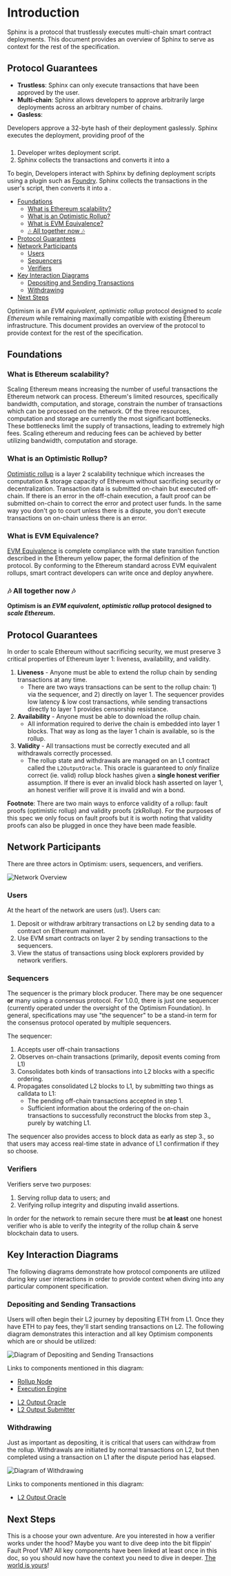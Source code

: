 # Introduction

Sphinx is a protocol that trustlessly executes multi-chain smart contract deployments. This document provides an overview of Sphinx to serve as context for the rest of the specification.

## Protocol Guarantees

* **Trustless**: Sphinx can only execute transactions that have been approved by the user.
* **Multi-chain**: Sphinx allows developers to approve arbitrarily large deployments across an arbitrary number of chains.
* **Gasless**:

Developers approve a 32-byte hash of their deployment gaslessly.
Sphinx executes the deployment, providing proof of the

###

1. Developer writes deployment script.
2. Sphinx collects the transactions and converts it into a

To begin, Developers interact with Sphinx by defining deployment scripts using a plugin such as [Foundry](TODO(spec-end)). Sphinx  collects the transactions in the user's script, then converts it into a .

- [Foundations](#foundations)
  - [What is Ethereum scalability?](#what-is-ethereum-scalability)
  - [What is an Optimistic Rollup?](#what-is-an-optimistic-rollup)
  - [What is EVM Equivalence?](#what-is-evm-equivalence)
  - [🎶 All together now 🎶](#-all-together-now-)
- [Protocol Guarantees](#protocol-guarantees)
- [Network Participants](#network-participants)
  - [Users](#users)
  - [Sequencers](#sequencers)
  - [Verifiers](#verifiers)
- [Key Interaction Diagrams](#key-interaction-diagrams)
  - [Depositing and Sending Transactions](#depositing-and-sending-transactions)
  - [Withdrawing](#withdrawing)
- [Next Steps](#next-steps)

<!-- END doctoc generated TOC please keep comment here to allow auto update -->

Optimism is an _EVM equivalent_, _optimistic rollup_ protocol designed to _scale Ethereum_ while remaining maximally
compatible with existing Ethereum infrastructure. This document provides an overview of the protocol to provide context
for the rest of the specification.

## Foundations

### What is Ethereum scalability?

Scaling Ethereum means increasing the number of useful transactions the Ethereum network can process. Ethereum's
limited resources, specifically bandwidth, computation, and storage, constrain the number of transactions which can be
processed on the network. Of the three resources, computation and storage are currently the most significant
bottlenecks. These bottlenecks limit the supply of transactions, leading to extremely high fees. Scaling ethereum and
reducing fees can be achieved by better utilizing bandwidth, computation and storage.

### What is an Optimistic Rollup?

[Optimistic rollup](https://vitalik.ca/general/2021/01/05/rollup.html) is a layer 2 scalability technique which
increases the computation & storage capacity of Ethereum without sacrificing security or decentralization. Transaction
data is submitted on-chain but executed off-chain. If there is an error in the off-chain execution, a fault proof can
be submitted on-chain to correct the error and protect user funds. In the same way you don't go to court unless there
is a dispute, you don't execute transactions on on-chain unless there is an error.

### What is EVM Equivalence?

[EVM Equivalence](https://medium.com/ethereum-optimism/introducing-evm-equivalence-5c2021deb306) is complete compliance
with the state transition function described in the Ethereum yellow paper, the formal definition of the protocol. By
conforming to the Ethereum standard across EVM equivalent rollups, smart contract developers can write once and deploy
anywhere.

### 🎶 All together now 🎶

**Optimism is an _EVM equivalent_, _optimistic rollup_ protocol designed to _scale Ethereum_.**

## Protocol Guarantees

In order to scale Ethereum without sacrificing security, we must preserve 3 critical properties of Ethereum layer 1:
liveness, availability, and validity.

1. **Liveness** - Anyone must be able to extend the rollup chain by sending transactions at any time.
    - There are two ways transactions can be sent to the rollup chain: 1) via the sequencer, and 2) directly on layer 1.
The sequencer provides low latency & low cost transactions, while sending transactions directly to layer 1 provides
censorship resistance.
1. **Availability** - Anyone must be able to download the rollup chain.
    - All information required to derive the chain is embedded into layer 1 blocks. That way as long as the layer 1
chain is available, so is the rollup.
1. **Validity** - All transactions must be correctly executed and all withdrawals correctly processed.
    - The rollup state and withdrawals are managed on an L1 contract called the `L2OutputOracle`. This oracle is
guaranteed to _only_ finalize correct (ie. valid) rollup block hashes given a **single honest verifier** assumption. If
there is ever an invalid block hash asserted on layer 1, an honest verifier will prove it is invalid and win a bond.

**Footnote**: There are two main ways to enforce validity of a rollup: fault proofs (optimistic rollup) and validity
proofs (zkRollup). For the purposes of this spec we only focus on fault proofs but it is worth noting that validity
proofs can also be plugged in once they have been made feasible.

## Network Participants

There are three actors in Optimism: users, sequencers, and verifiers.

![Network Overview](./assets/network-participants-overview.svg)

### Users

At the heart of the network are users (us!). Users can:

1. Deposit or withdraw arbitrary transactions on L2 by sending data to a contract on Ethereum mainnet.
2. Use EVM smart contracts on layer 2 by sending transactions to the sequencers.
3. View the status of transactions using block explorers provided by network verifiers.

### Sequencers

The sequencer is the primary block producer.
There may be one sequencer **or** many using a consensus protocol.
For 1.0.0, there is just one sequencer (currently operated under the oversight of the Optimism Foundation).
In general, specifications may use "the sequencer" to be a stand-in term
for the consensus protocol operated by multiple sequencers.

The sequencer:

1. Accepts user off-chain transactions
2. Observes on-chain transactions (primarily, deposit events coming from L1)
3. Consolidates both kinds of transactions into L2 blocks with a specific ordering.
4. Propagates consolidated L2 blocks to L1, by submitting two things as calldata to L1:
    - The pending off-chain transactions accepted in step 1.
    - Sufficient information about the ordering of the on-chain transactions to successfully reconstruct the blocks
from step 3., purely by watching L1.

The sequencer also provides access to block data as early as step 3., so that users may access real-time state in
advance of L1 confirmation if they so choose.

### Verifiers

Verifiers serve two purposes:

1. Serving rollup data to users; and
2. Verifying rollup integrity and disputing invalid assertions.

In order for the network to remain secure there must be **at least** one honest verifier who is able to verify the
integrity of the rollup chain & serve blockchain data to users.

## Key Interaction Diagrams

The following diagrams demonstrate how protocol components are utilized during key user interactions in order to
provide context when diving into any particular component specification.

### Depositing and Sending Transactions

Users will often begin their L2 journey by depositing ETH from L1.
Once they have ETH to pay fees, they'll start sending transactions on L2.
The following diagram demonstrates this interaction and all key Optimism components which are or should be utilized:

![Diagram of Depositing and Sending Transactions](./assets/sequencer-handling-deposits-and-transactions.svg)

Links to components mentioned in this diagram:

<!-- - Batch Inbox (WIP) -->
- [Rollup Node](./rollup-node.md)
- [Execution Engine](./exec-engine.md)
<!-- - Sequencer Batch Submitter (WIP) -->
- [L2 Output Oracle](./proposals.md#l2-output-oracle-smart-contract)
- [L2 Output Submitter](./proposals.md#proposing-l2-output-commitments)
<!-- - Fault Proof VM (WIP) -->

### Withdrawing

Just as important as depositing, it is critical that users can withdraw from the rollup. Withdrawals are initiated by
normal transactions on L2, but then completed using a transaction on L1 after the dispute period has elapsed.

![Diagram of Withdrawing](./assets/user-withdrawing-to-l1.svg)

Links to components mentioned in this diagram:

- [L2 Output Oracle](./proposals.md#l2-output-oracle-smart-contract)

## Next Steps

This is a choose your own adventure. Are you interested in how a verifier works under the hood? Maybe you want to dive
deep into the bit flippin' Fault Proof VM? All key components have been linked at least once in this doc, so you should
now have the context you need to dive in deeper. [The world is yours](https://www.youtube.com/watch?v=e5PnuIRnJW8)!
